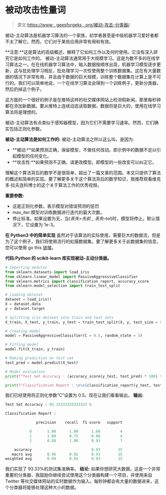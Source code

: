 # 被动攻击性量词

> 原文:[https://www . geesforgeks . org/被动-攻击-分类器/](https://www.geeksforgeeks.org/passive-aggressive-classifiers/)

被动-主动算法是机器学习算法的一个家族，初学者甚至是中级机器学习爱好者都不太了解它。然而，它们对于某些应用非常有用和有效。

**注意:**这是算法的高级概述，解释了它如何工作以及何时使用。它没有深入研究它是如何工作的。
被动-主动算法通常用于大规模学习。这是为数不多的在线学习算法之一。在在线机器学习算法中，输入数据按顺序出现，机器学习模型逐步更新，这与批处理学习相反，批处理学习一次性使用整个训练数据集。这在有大量数据的情况下非常有用，并且由于数据的巨大规模，训练整个数据集在计算上是不可行的。我们可以简单地说，一个在线学习算法会得到一个训练例子，更新分类器，然后扔掉这个例子。

这方面的一个很好的例子是在推特这样的社交媒体网站上检测假新闻，那里每秒钟都在添加新数据。要从推特上连续动态读取数据，数据将是巨大的，使用在线学习算法将是理想的。

被动-主动算法有点类似于感知器模型，因为它们不需要学习速率。然而，它们确实包括正则化参数。

**被动-主动算法是如何工作的:**
被动-主动算法之所以这么叫，是因为:

*   **被动:**如果预测正确，保留模型，不做任何改动。即示例中的数据不足以引起模型的任何变化。
*   **攻击性:**如果预测不正确，请更改模型。即模型的一些改变可以纠正它。

理解这个算法背后的数学不是很简单，超出了一篇文章的范围。本文只提供了算法的概述和简单的实现。要了解更多关于这个算法背后的数学知识，我推荐观看维克多·拉夫连科博士的这个关于算法工作的优秀视频。

**重要参数:**

*   这是正则化参数，表示模型对错误预测的惩罚
*   max_iter:模型对训练数据进行迭代的最大次数。
*   停止标准。如果设置为无，当(*丢失>先前 _ 丢失–tol*)时，模型将停止。默认情况下，它设置为 1e-3。

**在 Python3 中的简单实现**
虽然对于该算法的实际使用，需要巨大的数据流，但是为了这个例子，我们将使用流行的虹膜数据集。要了解更多关于此数据集的信息，您可以使用 go this [链接](https://archive.ics.uci.edu/ml/datasets/iris)。

**代码:Python 的 scikit-learn 库实现被动-主动分类器。**

```py
# Importing modules
from sklearn.datasets import load_iris
from sklearn.linear_model import PassiveAggressiveClassifier
from sklearn.metrics import classification_report, accuracy_score
from sklearn.model_selection import train_test_split

# Loading dataset
dataset = load_iris()
X = dataset.data
y = dataset.target

# Splitting iris dataset into train and test sets
X_train, X_test, y_train, y_test = train_test_split(X, y, test_size = 0.1, random_state = 13)

# Creating model
model = PassiveAggressiveClassifier(C = 0.5, random_state = 5)

# Fitting model 
model.fit(X_train, y_train)

# Making prediction on test set
test_pred = model.predict(X_test)

# Model evaluation
print(f"Test Set Accuracy : {accuracy_score(y_test, test_pred) * 100} %\n\n")  

print(f"Classification Report : \n\n{classification_report(y_test, test_pred)}")
```

我们已经使用将正则化参数“C”设置为 0.5。现在让我们看看输出。
**输出:**

```py
Test Set Accuracy : 93.33333333333333 %

Classification Report : 

              precision    recall  f1-score   support

           0       1.00      1.00      1.00         4
           1       1.00      0.75      0.86         4
           2       0.88      1.00      0.93         7

    accuracy                           0.93        15
   macro avg       0.96      0.92      0.93        15
weighted avg       0.94      0.93      0.93        15
```

我们实现了 93.33%的测试集准确率。
**结论:**
如果你想研究大数据，这是一个非常重要的分类器，我鼓励你继续尝试使用这个分类器构建一个项目，并使用来自 Twitter 等社交媒体网站的实时数据作为输入。每秒钟都会有大量的数据进来，这个分类器将能够处理这种大小的数据。